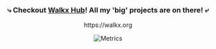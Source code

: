 <br>
<div align=center>
<h3>⤷ Checkout <a href="https://github.com/walkxhub">Walkx Hub</a>! All my 'big' projects are on there! ⤶</h3>
https://walkx.org
<br>

 
![Metrics](https://github.com/WalkxCode/WalkxCode/blob/master/github-metrics.svg)
<br>
</div>
